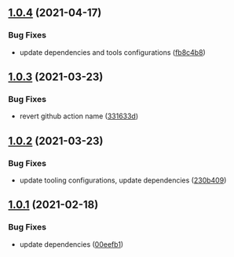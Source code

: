## [1.0.4](https://github.com/valverdealbo/auth-middlewares/compare/v1.0.3...v1.0.4) (2021-04-17)


### Bug Fixes

* update dependencies and tools configurations ([fb8c4b8](https://github.com/valverdealbo/auth-middlewares/commit/fb8c4b8a549dcc58635f86baf01c7a1eb1ee3c70))

## [1.0.3](https://github.com/valverdealbo/auth-middlewares/compare/v1.0.2...v1.0.3) (2021-03-23)


### Bug Fixes

* revert github action name ([331633d](https://github.com/valverdealbo/auth-middlewares/commit/331633d1f5a8efb649c20541876ce17a681bd579))

## [1.0.2](https://github.com/valverdealbo/auth-middlewares/compare/v1.0.1...v1.0.2) (2021-03-23)


### Bug Fixes

* update tooling configurations, update dependencies ([230b409](https://github.com/valverdealbo/auth-middlewares/commit/230b4092ccad31ef006a1b87ae03c8a8a1dcaa02))

## [1.0.1](https://github.com/valverdealbo/auth-middlewares/compare/v1.0.0...v1.0.1) (2021-02-18)


### Bug Fixes

* update dependencies ([00eefb1](https://github.com/valverdealbo/auth-middlewares/commit/00eefb1946b48a4cbaf2f6fbe5fdae61fba7c750))
